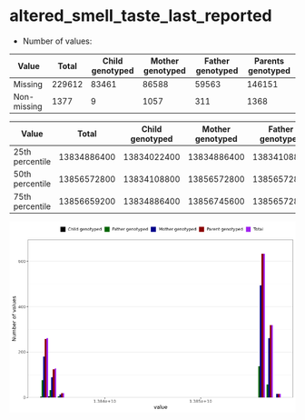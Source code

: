 # altered_smell_taste_last_reported
- Number of values:

| Value | Total | Child genotyped | Mother genotyped | Father genotyped | Parents genotyped |
| ----- | ----- | --------------- | ---------------- | ---------------- |---------------- |
| Missing | 229612 | 83461 | 86588 | 59563 | 146151 |
| Non-missing | 1377 | 9 | 1057 | 311 | 1368 |

| Value | Total | Child genotyped | Mother genotyped | Father genotyped | Parents genotyped |
| ----- | ----- | --------------- | ---------------- | ---------------- |---------------- |
| 25th percentile | 13834886400 | 13834022400 | 13834886400 | 13834108800 | 13834886400 |
| 50th percentile | 13856572800 | 13834108800 | 13856572800 | 13856572800 | 13856572800 |
| 75th percentile | 13856659200 | 13834886400 | 13856745600 | 13856572800 | 13856659200 |



![](altered_smell_taste_last_reported_n.png)



